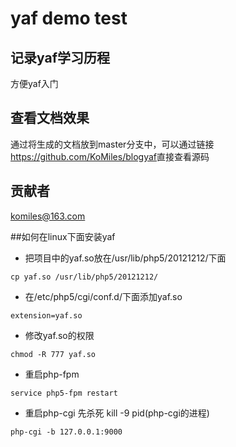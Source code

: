 yaf demo test
======================
## 记录yaf学习历程
方便yaf入门

## 查看文档效果
通过将生成的文档放到master分支中，可以通过链接<https://github.com/KoMiles/blogyaf>直接查看源码

## 贡献者
komiles@163.com

##如何在linux下面安装yaf

- 把项目中的yaf.so放在/usr/lib/php5/20121212/下面
```
cp yaf.so /usr/lib/php5/20121212/
```
- 在/etc/php5/cgi/conf.d/下面添加yaf.so
```
extension=yaf.so
```
- 修改yaf.so的权限
```
chmod -R 777 yaf.so
```
- 重启php-fpm
```
service php5-fpm restart
```
- 重启php-cgi
先杀死 kill -9 pid(php-cgi的进程)
```
php-cgi -b 127.0.0.1:9000
```


